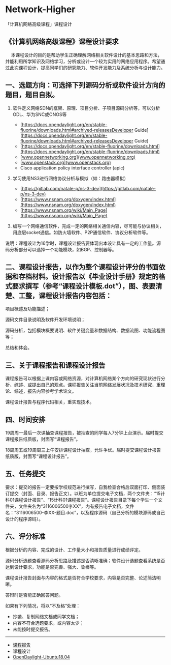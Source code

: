 # Network-Higher
「计算机网络高级课程」课程设计

## 《计算机网络高级课程》课程设计要求
　
本课程设计的目的是帮助学生正确理解网络相关软件设计的基本思路和方法，并能利用所学知识及网络学习，分析或设计一个较为实用的网络应用程序。希望通过此次课程设计，提高同学们的研究能力、软件开发能力及系统分析与设计能力。

## 一、选题方向：可选择下列源码分析或软件设计方向的题目，题目自拟。
1. 软件定义网络SDN的框架、原理、项目分析、子项目源码分析等，可以分析ODL、华为SNC或ONOS等
	- [https://docs.opendaylight.org/en/stable-fluorine/downloads.html#archived-releasesDeveloper Guide](https://docs.opendaylight.org/en/stable-fluorine/downloads.html#archived-releasesDeveloper Guide)
	- [https://docs.opendaylight.org/en/stable-fluorine/downloads.html](https://docs.opendaylight.org/en/stable-fluorine/downloads.html)
	- [www.opennetworking.org](www.opennetworking.org)
	- [www.openstack.org](www.openstack.org)
	- Cisco application policy interface controller (apic)

2. 学习使用NS3进行网络协议分析与模拟（如：路由器模拟）
	- [https://gitlab.com/natale-p/ns-3-dev](https://gitlab.com/natale-p/ns-3-dev)
	- [https://www.nsnam.org/doxygen/index.html](https://www.nsnam.org/doxygen/index.html)
	- [https://www.nsnam.org/wiki/Main_Page](https://www.nsnam.org/wiki/Main_Page)

3. 编写一个网络通信软件，完成一定的网络相关通信内容，尽可能与协议相关，用底层socket通信。如防火墙软件、P2P通信软件、协议分析软件等。

说明：课程设计为16学时，课程设计报告要体现出本设计具有一定的工作量。源码分析部分可以选择一个功能模块，如BGP、控制器等。

## 二、课程设计报告，以作为整个课程设计评分的书面依据和存档材料。设计报告以《毕业设计手册》规定的格式要求撰写（参考“课程设计模板.dot”），图、表要清楚、工整，课程设计报告内容包括：

项目概述及功能描述；

源码文件目录说明及软件开发环境说明；

源码分析，包括模块概要说明、软件关键变量和数据结构、数据流图、功能流程图等；

总结和体会。

## 三、关于课程报告和课程设计报告
课程报告可以根据上课内容或网络资源，对计算机网络某个方向的研究现状进行分析、综述、或提出自己的观点。课程报告关注当前网络发展状况及技术研究，重理论、综述，报告内容参考学术论文。

课程设计报告与程序代码相关，重实现技术。
## 四、时间安排
19周周一最后一次课抽查课程报告，被抽查的同学每人7分钟上台演示。届时提交课程报告纸质版，封面写“课程报告”。

18周周五或19周周三上午安排课程设计抽查，允许争优。届时提交课程设计报告纸质版，封面写“课程设计报告”。
## 五、任务提交
要求：提交的报告一定要按学校规范进行撰写，自我检查合格后双面打印、侧面装订提交（封面、目录、报告正文）。以班为单位提交电子文档，两个文件夹：“15计科01课程设计报告”、“15计科01课程报告”。课程设计报告目录下每个学生一个文件夹，文件夹名为“3116006500李XX”，内有报告电子文档，文件名：“3116006500-李XX-题目.doc”，以及程序源码（自己分析的模块源码或自己设计的程序源码）。

## 六、评分标准
根据分析的内容、完成的设计、工作量大小和报告质量进行成绩评定。

源码分析选题查看源码分析思路及描述是否清晰准确；软件设计选题查看系统是否达到设计要求，功能是否完善、强大、鲁棒等。

课程设计报告封面与内容的格式是否符合学校要求，内容是否完整、论述简洁明晰。

答辩时是否能正确回答问题。

如果有下列情况，将以“不及格”处理：

- 抄袭、复制网络文档或同学文档；
- 内容不符合选题要求，或内容太少；
- 未能按时提交报告。

---

- [课程报告](课程报告.md)
- 课程设计
- [OpenDaylight-Ubuntu18.04](opendaylight/odl学习.md)